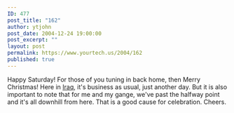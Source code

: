 ```yaml
---
ID: 477
post_title: "162"
author: ytjohn
post_date: 2004-12-24 19:00:00
post_excerpt: ""
layout: post
permalink: https://www.yourtech.us/2004/162
published: true
---
```

Happy Saturday!  For those of you tuning in back home, then Merry Christmas!  Here in <a href="http://www.userfriendly.org/cartoons/archives/04dec/xuf007435.gif">Iraq</a>, it's business as usual, just another day.  But it is also important to note that for me and my gange, we've past the halfway point and it's all downhill from here.  That is a good cause for celebration.   Cheers.
